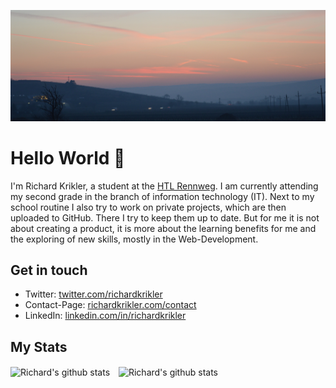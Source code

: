 [![](Banner.jpg)][1]

# Hello World 👋

I'm Richard Krikler, a student at the [HTL Rennweg][2]. I am currently attending my second grade in the branch of information technology (IT). Next to my school routine I also try to work on private projects, which are then uploaded to GitHub. There I try to keep them up to date. But for me it is not about creating a product, it is more about the learning benefits for me and the exploring of new skills, mostly in the Web-Development.


## Get in touch

- Twitter: [twitter.com/richardkrikler][3]
- Contact-Page: [richardkrikler.com/contact][4]
- LinkedIn: [linkedin.com/in/richardkrikler][5]

## My Stats

<img style="padding-right: 5px;" align="center"
    src="https://github-readme-stats.vercel.app/api/top-langs/?username=richardkrikler&bg_color=1d1f21&title_color=fefefe&text_color=c8c9cb"
    alt="Richard's github stats">
</img>
<img style="padding-left: 5px;" align="center"
    src="https://github-readme-stats.vercel.app/api?username=richardkrikler&count_private=true&show_icons=true&bg_color=1d1f21&title_color=fefefe&text_color=c8c9cb&icon_color=deb39f"
    alt="Richard's github stats">
</img>

[1]: https://richardkrikler.com
[2]: https://www.htl.rennweg.at
[3]: https://twitter.com/richardkrikler
[4]: https://richardkrikler.com/en/contact
[5]: https://www.linkedin.com/in/richardkrikler